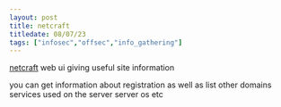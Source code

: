 ```yaml
---
layout: post
title: netcraft
titledate: 08/07/23
tags: ["infosec","offsec","info_gathering"]
---
```


[netcraft](https://www.searchdns.netcraft.com) web ui giving useful site information

you can get information about registration as well as list other domains services used on the server
server os etc

